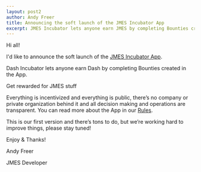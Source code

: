 ```yaml
---
layout: post2
author: Andy Freer
title: Announcing the soft launch of the JMES Incubator App
excerpt: JMES Incubator lets anyone earn JMES by completing Bounties created in the App.
---
```

Hi all!

I'd like to announce the soft launch of the [JMES Incubator App](https://jmesincubator.app/).

Dash Incubator lets anyone earn Dash by completing Bounties created in the App.

Get rewarded for JMES stuff

Everything is incentivized and everything is public, there’s no company or private organization behind it and all decision making and operations are transparent.  You can read more about the App in our [Rules]({{site.baseurl}}/rules).

This is our first version and there’s tons to do, but we’re working hard to improve things, please stay tuned!

Enjoy & Thanks!

Andy Freer

JMES Developer